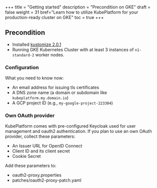 +++
title = "Getting started"
description = "Precondition on GKE"
draft = false
weight = 31
bref="Learn how to utilize KubePlatform for your production-ready cluster on GKE"
toc = true
+++

## Precondition

- Installed [kustomize 2.0.1](https://github.com/kubernetes-sigs/kustomize/releases)
- Running GKE Kubernetes Cluster with at least 3 instances of ```n1-standard-2``` worker nodes.

### Configuration

What you need to know now:

- An email address for issuing tls certificates
- A DNS zone name (a domain or subdomain like ```kubeplatform.my.domain.io```)
- A GCP project ID (e.g., ```my-google-project-223304```)

### Own OAuth provider

KubePlatform comes with pre-configured Keycloak used for user management and oauth2 authentication. If you plan to use an own OAuth provider, collect these parameters:

- An Issuer URL for OpenID Connect
- Client ID and its client secret
- Cookie Secret

Add these parameters to:

- oauth2-proxy.properties
- patches/oauth2-proxy-patch.yaml